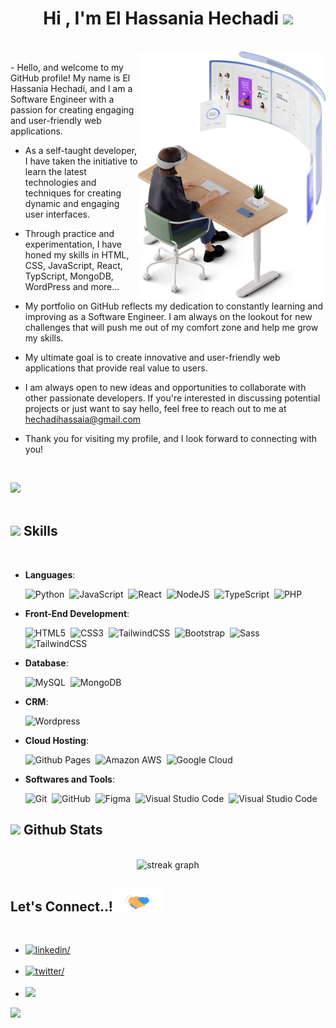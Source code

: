 
<h1 align="center"><b>Hi , I'm El Hassania Hechadi </b><img src="https://media.giphy.com/media/hvRJCLFzcasrR4ia7z/giphy.gif" width="35"></h1>
<br>
<picture>
  <source media="(max-width: 767px)" srcset="">
  <img align="right" alt="" src="./assets/mdImages/programming.png" width=300px>
</picture>
<br>
- Hello, and welcome to my GitHub profile! My name is El Hassania Hechadi, and I am a Software Engineer with a passion for creating engaging and user-friendly web applications. 

- As a self-taught developer, I have taken the initiative to learn the latest technologies and techniques for creating dynamic and engaging user interfaces.

-  Through practice and experimentation, I have honed my skills in HTML, CSS, JavaScript, React, TypScript, MongoDB, WordPress and more...

- My portfolio on GitHub reflects my dedication to constantly learning and improving as a Software Engineer. I am always on the lookout for new challenges that will push me out of my comfort zone and help me grow my skills.

- My ultimate goal is to create innovative and user-friendly web applications that provide real value to users.

- I am always open to new ideas and opportunities to collaborate with other passionate developers. If you're interested in discussing potential projects or just want to say hello, feel free to reach out to me at <a href="mailto:hechadihassaia@gmail.com">hechadihassaia@gmail.com</a>

- Thank you for visiting my profile, and I look forward to connecting with you!

<br>

<img src="https://user-images.githubusercontent.com/73097560/115834477-dbab4500-a447-11eb-908a-139a6edaec5c.gif"><br><br>

## <img src="https://media2.giphy.com/media/QssGEmpkyEOhBCb7e1/giphy.gif?cid=ecf05e47a0n3gi1bfqntqmob8g9aid1oyj2wr3ds3mg700bl&rid=giphy.gif" width ="25"><b> Skills</b>
<br>

<p align="center">

- **Languages**:

    ![Python](https://img.shields.io/badge/Python%20-%2314354C.svg?style=for-the-badge&logo=python&logoColor=white)&nbsp;
    ![JavaScript](https://img.shields.io/badge/JavaScript%20-%23F7DF1E.svg?style=for-the-badge&logo=javascript&logoColor=black)&nbsp;
    ![React](https://img.shields.io/badge/React-20232A?style=for-the-badge&logo=react&logoColor=61DAFB)&nbsp;
    ![NodeJS](https://img.shields.io/badge/Node.js-43853D?style=for-the-badge&logo=node.js&logoColor=white)&nbsp;
    ![TypeScript](https://img.shields.io/badge/TypeScript-007ACC?style=for-the-badge&logo=typescript&logoColor=white)&nbsp;
    ![PHP](https://img.shields.io/badge/PHP-777BB4?style=for-the-badge&logo=php&logoColor=white)&nbsp;  
    
- **Front-End Development**:

   ![HTML5](https://img.shields.io/badge/HTML5%20-%23E34F26.svg?style=for-the-badge&logo=html5&logoColor=white)&nbsp;
   ![CSS3](https://img.shields.io/badge/CSS%20-%231572B6.svg?style=for-the-badge&logo=css3&logoColor=white)&nbsp;
   ![TailwindCSS](https://img.shields.io/badge/-Tailwind_CSS-38B2AC?style=for-the-badge&logo=tailwind-css&logoColor=white)&nbsp;
   ![Bootstrap](https://img.shields.io/badge/Bootstrap-563D7C?style=for-the-badge&logo=bootstrap&logoColor=white)&nbsp;
   ![Sass](https://img.shields.io/badge/Sass-CC6699?style=for-the-badge&logo=sass&logoColor=white)&nbsp;
   ![TailwindCSS](https://img.shields.io/badge/-Tailwind_CSS-38B2AC?style=for-the-badge&logo=tailwind-css&logoColor=white)&nbsp;

- **Database**:

    ![MySQL](https://img.shields.io/badge/MySQL-00000F?style=for-the-badge&logo=mysql&logoColor=white)&nbsp;
    ![MongoDB](https://img.shields.io/badge/MongoDB-4EA94B?style=for-the-badge&logo=mongodb&logoColor=white)&nbsp;

- **CRM**:

    ![Wordpress](https://img.shields.io/badge/Wordpress-21759B?style=for-the-badge&logo=wordpress&logoColor=white)&nbsp;

- **Cloud Hosting**:

    ![Github Pages](https://img.shields.io/badge/GitHub%20Pages-%23327FC7.svg?style=for-the-badge&logo=github&logoColor=white)&nbsp;
    ![Amazon AWS](https://img.shields.io/badge/Amazon_AWS-232F3E?style=for-the-badge&logo=amazon-aws&logoColor=white)&nbsp;
    ![Google Cloud](https://img.shields.io/badge/Google_Cloud-4285F4?style=for-the-badge&logo=google-cloud&logoColor=white)&nbsp;

- **Softwares and Tools**:

    ![Git](https://img.shields.io/badge/git-%23F05033.svg?style=for-the-badge&logo=git&logoColor=white)&nbsp;
    ![GitHub](https://img.shields.io/badge/github-%23121011.svg?style=for-the-badge&logo=github&logoColor=white)&nbsp;
    ![Figma](https://img.shields.io/badge/Figma-F24E1E?style=for-the-badge&logo=figma&logoColor=white)&nbsp;
    ![Visual Studio Code](https://img.shields.io/badge/VS%20Code-0078d7.svg?style=for-the-badge&logo=visual-studio-code&logoColor=white)&nbsp;
    ![Visual Studio Code](https://img.shields.io/badge/VS%20Code-0078d7.svg?style=for-the-badge&logo=visual-studio-code&logoColor=white)&nbsp;

</p>


## <img src="https://media.giphy.com/media/iY8CRBdQXODJSCERIr/giphy.gif" width="35"><b> Github Stats </b>
<br>

<div align="center">
<div align="center">
  <img src="https://streak-stats.demolab.com?user=hechadielhassania&locale=en&mode=daily&theme=dark&hide_border=false&border_radius=5&order=3" height="220" alt="streak graph"  />
</div>

</div>

## <b> Let's Connect..!</b><img src="./assets/mdImages/handshake.gif" width ="80">
<br>
<div align='left'>

<ul>

<li>
<a href="https://www.linkedin.com/in/el-hassania-hechadi/" target="_blank">
<img src="https://img.shields.io/badge/linkedin:  HechadiHassania-0077B5.svg?color=405DE6&style=for-the-badge&logo=linkedin&logoColor=white" alt=linkedin/>
</a>
</li>

<br>

<li>
<a href="https://twitter.com/HechadiHassania" target="_blank">
<img src="https://img.shields.io/badge/twitter:  HechadiHassania-%2300acee.svg?color=1DA1F2&style=for-the-badge&logo=twitter&logoColor=white" alt=twitter/>
</a>
</li>

<br>

<li>
<a href="mailto:hechadihassia@gmail.com" target="_blank">
<img src="https://img.shields.io/badge/gmail:  HechadiHassania-%23EA4335.svg?style=for-the-badge&logo=gmail&logoColor=white" t=mail/>
</a>
</li>
	
</ul>
</div>

<img src="https://user-images.githubusercontent.com/73097560/115834477-dbab4500-a447-11eb-908a-139a6edaec5c.gif">


